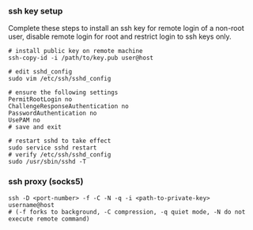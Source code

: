 ### ssh key setup

Complete these steps to install an ssh key for remote login of a non-root user, disable remote login for root and restrict login to ssh keys only.

```
# install public key on remote machine
ssh-copy-id -i /path/to/key.pub user@host
```

```
# edit sshd_config
sudo vim /etc/ssh/sshd_config

# ensure the following settings
PermitRootLogin no
ChallengeResponseAuthentication no
PasswordAuthentication no
UsePAM no
# save and exit
```

```
# restart sshd to take effect
sudo service sshd restart
# verify /etc/ssh/sshd_config
sudo /usr/sbin/sshd -T
```

### ssh proxy (socks5)

```
ssh -D <port-number> -f -C -N -q -i <path-to-private-key> username@host
# (-f forks to background, -C compression, -q quiet mode, -N do not execute remote command)
```
